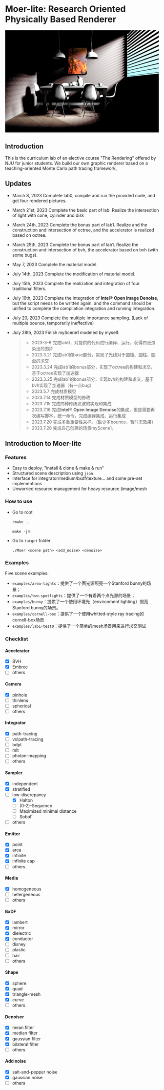 # Moer-lite: Research Oriented Physically Based Renderer

![截屏2023-08-20 上午1.05.57](images/%E6%88%AA%E5%B1%8F2023-08-20%20%E4%B8%8A%E5%8D%881.05.57-2464762.png)

## Introduction

This is the curriculum lab of an elective course "The Rendering" offered by NJU for junior students. We build our own graphic renderer based on a teaching-oriented Monte Carlo path tracing framework, 

## Updates
- March 8, 2023 Complete lab0, compile and run the provided code, and get four rendered pictures.

- March 21st, 2023 Complete the basic part of lab. Realize the intersection of light with cone, cylinder and disk

- March 24th, 2023 Complete the bonus part of lab1. Realize and the construction and intersection of octree, and the accelerator is realized based on octree.

- March 25th, 2023 Complete the bonus part of lab1. Realize the construction and intersection of bvh,  the accelerator based on bvh (with some bugs). 

- May 7, 2023 Complete the material model.

- July 14th, 2023 Complete the modification of material model. 

- July 15th, 2023 Complete the realization and integration of four traditional filters. 

- July 16th, 2023 Complete the integration of  **Intel**® **Open Image Denoise**, but the script needs to be written again, and the command should be unified to complete the compilation integration and running integration. 

- July 20, 2023 Complete the multiple importance sampling. (Lack of multiple bounce, temporarily ineffective) 

- July 28th, 2023  Finish myScene1 modeled by myself.

  >- 2023-3-8 完成lab0，对提供的代码进行编译、运行，获得四张渲染出的图片
  >- 2023.3.21 完成lab1的base部分，实现了光线对于圆锥、圆柱、圆盘的求交
  >- 2023.3.24 完成lab1的bonus部分，实现了octree的构建和求交，基于octree实现了加速器
  >- 2023.3.25 完成lab1的bonus部分，实现bvh的构建和求交，基于bvh实现了加速器（有一点bug）
  >- 2023.5.7 完成材质模型
  >- 2023.7.14 完成材质模型的修改
  >- 2023 7.15 完成四种传统滤波的实现和集成
  >- 2023.7.16 完成**Intel**® **Open Image Denoise**的集成，但是需要再次编写脚本，统一命令，完成编译集成、运行集成
  >- 2023.7.20 完成多重重要性采样。（缺少多bounce，暂时无效果）
  >- 2023.7.28 完成自己创建的场景myScene1。

## Introduction to Moer-lite
### Features 

- Easy to deploy, "install & clone & make & run"
- Structured scene description using `json`
- Interface for integrator/medium/bxdf/texture... and some pre-set implementions
- Unworried resource management for heavy resource (image/mesh

### How to use

* Go to root

  ```cmake ..```

  ```make -j4```

* Go to `target` folder

  `./Moer <scene path> <add_noise> <denoise>`

### Examples
Five scene examples: 
- `examples/area-lights`：提供了一个面光源照亮一个Stanford bunny的场景；
- `examples/two-spotlights`：提供了一个有着两个点光源的场景；
- `examples/bunny`：提供了一个使用环境光（environment lighting）照亮Stanford bunny的场景。
- `examples/cornell-box`：提供了一个使用whitted-style ray tracing的cornell-box场景
- `examples/lab1-test0`：提供了一个简单的mesh场景用来进行求交测试


### Checklist

#### Accelerator
- [X] BVH
- [X] Embree
- [ ] others

#### Camera
- [x] pinhole
- [ ] thinlens
- [ ] spherical
- [ ] others

#### Integrator
- [x] path-tracing
- [ ] volpath-tracing
- [ ] bdpt
- [ ] mlt
- [ ] photon-mapping
- [ ] others

#### Sampler
- [X] independent 
- [X] stratified 
- [ ] low-discrepancy
  - [X] Halton
  - [ ] (0-2)-Sequence
  - [ ] Maximized minimal distance
  - [ ] Sobol'
- [ ] others

#### Emitter
- [X] point
- [X] area
- [X] infinite
- [X] infinite cap
- [ ] others

#### Media
- [X] homogeneous
- [ ] hetergeneous
- [ ] others

#### BxDF
- [X] lambert
- [X] mirror
- [X] dielectric
- [X] conductor
- [ ] disney
- [ ] plastic
- [ ] hair
- [ ] others

#### Shape
- [X] sphere
- [X] quad
- [X] triangle-mesh
- [X] curve
- [ ] others

#### Denoiser
- [X] mean filter
- [X] median filter
- [X] gaussian filter
- [X] bilateral filter
- [ ] others

#### Add noise
- [X] salt-and-pepper noise
- [X] gaussian noise
- [ ] others